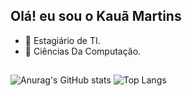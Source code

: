 ## Olá! eu sou o Kauã Martins

- 🔭 Estagiário de TI.
- 🌱 Ciências Da Computação.

##

![Anurag's GitHub stats](https://github-readme-stats.vercel.app/api?username=kauamartinsZ&show_icons=true&theme=dracula) 
![Top Langs](https://github-readme-stats.vercel.app/api/top-langs/?username=kauamartinsZ&show_icons=true&theme=dracula)

##

<div>
</div>
          
